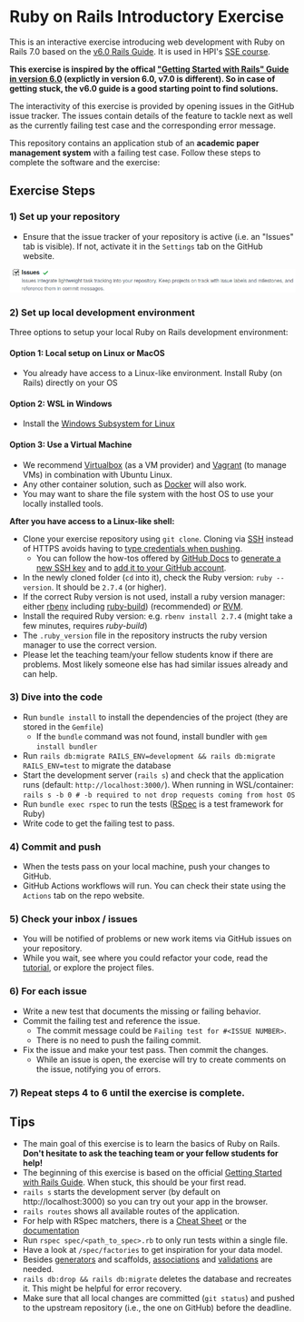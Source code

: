 # Ruby on Rails Introductory Exercise

This is an interactive exercise introducing web development with Ruby on Rails 7.0 based on the [v6.0 Rails Guide](https://guides.rubyonrails.org/v6.0/getting_started.html). It is used in HPI's [SSE course](https://hpi.de/plattner/teaching/winter-term-2022-23/scalable-software-engineering.html).

**This exercise is inspired by the offical ["Getting Started with Rails" Guide in version 6.0](https://guides.rubyonrails.org/v6.0/getting_started.html) (explictly in version 6.0, v7.0 is different). So in case of getting stuck, the v6.0 guide is a good starting point to find solutions.**

The interactivity of this exercise is provided by opening issues in the GitHub issue tracker. The issues contain details of the feature to tackle next as well as the currently failing test case and the corresponding error message.

This repository contains an application stub of an **academic paper management system** with a failing test case. Follow these steps to complete the software and the exercise:

## Exercise Steps

### 1) Set up your repository

* Ensure that the issue tracker of your repository is active (i.e. an "Issues" tab is visible). If not, activate it in the `Settings` tab on the GitHub website.
<img src="./.github/gh_issues_setting.png" alt="drawing" width="600"/>

### 2) Set up local development environment

Three options to setup your local Ruby on Rails development environment:

#### Option 1: Local setup on Linux or MacOS
* You already have access to a Linux-like environment. Install Ruby (on Rails) directly on your OS

#### Option 2: WSL in Windows
* Install the [Windows Subsystem for Linux](https://docs.microsoft.com/en-us/windows/wsl/install)

#### Option 3: Use a Virtual Machine
* We recommend [Virtualbox](https://www.virtualbox.org) (as a VM provider) and [Vagrant](https://gorails.com/guides/using-vagrant-for-rails-development) (to manage VMs) in combination with Ubuntu Linux.
* Any other container solution, such as [Docker](https://evilmartians.com/chronicles/ruby-on-whales-docker-for-ruby-rails-development) will also work.
* You may want to share the file system with the host OS to use your locally installed tools.

**After you have access to a Linux-like shell:**

* Clone your exercise repository using `git clone`. Cloning via [SSH](https://github.com/settings/ssh/new) instead of HTTPS avoids having to [type credentials when pushing](https://help.github.com/en/github/using-git/which-remote-url-should-i-use).
  * You can follow the how-tos offered by [GitHub Docs](https://docs.github.com/en/free-pro-team@latest/github/authenticating-to-github/connecting-to-github-with-ssh) to [generate a new SSH key](https://docs.github.com/en/free-pro-team@latest/github/authenticating-to-github/generating-a-new-ssh-key-and-adding-it-to-the-ssh-agent) and to [add it to your GitHub account](https://docs.github.com/en/free-pro-team@latest/github/authenticating-to-github/adding-a-new-ssh-key-to-your-github-account).
* In the newly cloned folder (`cd` into it), check the Ruby version: `ruby --version`. It should be `2.7.4` (or higher).
* If the correct Ruby version is not used, install a ruby version manager: either [rbenv](https://github.com/rbenv/rbenv#installation) including [ruby-build](https://github.com/rbenv/ruby-build#readme)) (recommended) *or* [RVM](https://rvm.io/).
* Install the required Ruby version: e.g. `rbenv install 2.7.4` (might take a few minutes, requires *ruby-build*)
* The `.ruby_version` file in the repository instructs the ruby version manager to use the correct version.
* Please let the teaching team/your fellow students know if there are problems. Most likely someone else has had similar issues already and can help.

### 3) Dive into the code

* Run `bundle install` to install the dependencies of the project (they are stored in the `Gemfile`)
  * If the `bundle` command was not found, install bundler with `gem install bundler`
* Run `rails db:migrate RAILS_ENV=development && rails db:migrate RAILS_ENV=test` to migrate the database
* Start the development server (`rails s`) and check that the application runs (default: `http://localhost:3000/`). When running in WSL/container: `rails s -b 0 # -b required to not drop requests coming from host OS`
* Run `bundle exec rspec` to run the tests ([RSpec](http://rspec.info/) is a test framework for Ruby)
* Write code to get the failing test to pass.

### 4) Commit and push

* When the tests pass on your local machine, push your changes to GitHub.
* GitHub Actions workflows will run. You can check their state using the `Actions` tab on the repo website.

### 5) Check your inbox / issues

* You will be notified of problems or new  work items via GitHub issues on your repository.
* While you wait, see where you could refactor your code, read the [tutorial](https://guides.rubyonrails.org/getting_started.html), or explore the project files.

### 6) For each issue

* Write a new test that documents the missing or failing behavior.
* Commit the failing test and reference the issue.
  * The commit message could be `Failing test for #<ISSUE NUMBER>`.
  * There is no need to push the failing commit.
* Fix the issue and make your test pass. Then commit the changes.
  * While an issue is open, the exercise will try to create comments on the issue, notifying you of errors.

### 7) Repeat steps 4 to 6 until the exercise is complete.

## Tips

* The main goal of this exercise is to learn the basics of Ruby on Rails. **Don't hesitate to ask the teaching team or your fellow students for help!**
* The beginning of this exercise is based on the official [Getting Started with Rails Guide](https://guides.rubyonrails.org/getting_started.html). When stuck, this should be your first read.
* `rails s` starts the development server (by default on http://localhost:3000) so you can try out your app in the browser.
* `rails routes` shows all available routes of the application.
* For help with RSpec matchers, there is a [Cheat Sheet](https://devhints.io/capybara#rspec) or the [documentation](http://www.rubydoc.info/github/teamcapybara/capybara/#Querying)
* Run `rspec spec/<path_to_spec>.rb` to only run tests within a single file.
* Have a look at `/spec/factories` to get inspiration for your data model.
* Besides [generators](https://guides.rubyonrails.org/command_line.html#rails-generate) and scaffolds, [associations](https://guides.rubyonrails.org/association_basics.html) and [validations](https://guides.rubyonrails.org/active_record_validations.html) are needed.
* `rails db:drop && rails db:migrate` deletes the database and recreates it. This might be helpful for error recovery.
* Make sure that all local changes are committed (`git status`) and pushed to the upstream repository (i.e., the one on GitHub) before the deadline.

